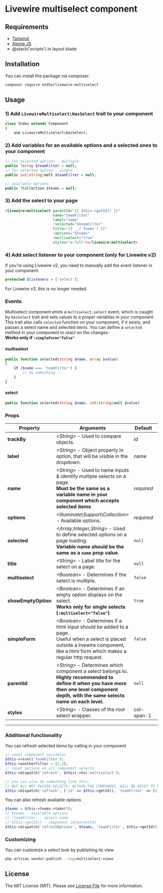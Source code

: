 # Livewire multiselect component

## Requirements
- [Tailwind](https://tailwindcss.com/)
- [Alpine JS](https://github.com/alpinejs/alpine)
- @stack('scripts') in layout blade

## Installation

You can install the package via composer:

```bash
composer require etdte/livewire-multiselect
```
## Usage

### 1) Add ```LivewireMultiselect\HasSelect``` trait to your component

```php
class Index extends Component
{
    use LivewireMultiselect\HasSelect;
```

### 2) Add variables for an available options and a selected ones to your component
```php
// for selected options - multiple
public ?array $teamFilter = null;
// for selected option - single
public int|string|null $teamFilter = null;

// available options
public ?Collection $teams = null;
```

### 3) Add the select to your page
```html
<livewire:multiselect parentId="{{ $this->getId() }}"
                      name="teamFilter"
                      label="name"
                      :selected="$teamFilter"
                      title="{{ __('Teams') }}"
                      :options="$teams"
                      :multiselect="true"
                      styles="w-full"></livewire:multiselect>
 ```

### 4) Add select listener to your component (only for Livewire v2)
If you're using Livewire v2, you need to manually add the event listener in your component:
```php
protected $listeners = ['select'];
```
For Livewire v3, this is no longer needed.

### Events
Multiselect component emits a ```multiselect.select``` event, which is caught by ```HasSelect``` trait and sets values to a proper variables in your component.<br/>
This trait also calls ```selected``` function on your component, if it exists, and passes a select name and selected items. You can define a ```selected``` method in your component to react on the changes:
<br/>**Works only if ```:simpleForm="false"```**
#### multiselect
```php
public function selected(string $name, array $value)
{
    if ($name === 'teamFilter') {
        // do something
    }
}
```
#### select
```php
public function selected(string $name, int|string|null $value)
```

### Props
| Property            | Arguments                                                                                                                                                                                           | Default     | Example                               |
|---------------------|-----------------------------------------------------------------------------------------------------------------------------------------------------------------------------------------------------|-------------|---------------------------------------|
| **trackBy**         | *\<String\>* - Used to compare objects.                                                                                                                                                             | id          | ```trackBy="id"```                    |
| **label**           | *\<String\>* - Object property in option, that will be visible in the dropdown.                                                                                                                     | name        | ```label="name"```                    |  
| **name**            | *\<String\>* - Used to name inputs & identify multiple selects on a page.<br/>**Must be the same as a variable name in your component which accepts selected items**<br/>                           | *required*  | ```name="teamFilter"```               |
| **options**         | *\<Illuminate\Support\Collection\>* - Available options.                                                                                                                                            | *required*  | ```:options="$teams"```               |
| **selected**        | *\<Array,Integer,String\>* - Used to define selected options on a page loading.<br/>**Variable name should be the same as a ```name``` prop value.**                                                | ```null```  | ```:selected="$teamFilter"```         |
| **title**           | *\<String\>* - Label title for the select on a page.                                                                                                                                                | ```null```  | ```title="Teams"```                   |  
| **multiselect**     | *\<Boolean\>* - Determines if the select is multiple.                                                                                                                                               | ```false``` | ```:multiselect="true"```             |  
| **showEmptyOption** | *\<Boolean\>* - Determines if an empty option displays on the select.<br/>**Works only for single selects (```:multiselect="false"```)**                                                            | ```true```  | ```:showEmptyOption="false"```        |  
| **simpleForm**      | *\<Boolean\>* - Determines if a html input should be added to a page. <br/>Useful when a select is placed outside a livewire component, like a html form which makes a regular http request.        | ```false``` | ```:simpleForm="true"```              |  
| **parentId**        | *\<String\>* - Determines which component a select belongs to.<br/>**Highly recommended to define it when you have more then one level component depth, with the same selects name on each level.** | ```null```  | ```parentId="{{ $this->getId() }}"``` |  
| **styles**          | *\<String\>* - Classes of the root select wrapper.                                                                                                                                                  | col-span-1  | ```styles="w-full"```                 |  

---

### Additional functionality
You can refresh selected items by calling in your component 
```php
// reset component variables
$this->reset('teamFilter');
$this->anotherFilter = [2,3];
// reset options on all component selects
$this->dispatch('refresh', $this)->to('multiselect');

// you can also do something like this,
// BUT ALL NOT PASSED SELECTS, WITHIN THE COMPONENT, WILL BE RESET TO EMPTY.
$this->dispatch('refresh', ['id' => $this->getId(), 'teamFilter' => [2]])->to('multiselect');
```
You can also refresh available options 
```php
$teams = $this->teams->take(3);
// $teams - available options
// 'teamFilter' - select name
// $this->getId() - component id(parentId)
$this->dispatch('refreshOptions', $teams, 'teamFilter', $this->getId())->to('multiselect');
```

### Customizing
You can customize a select look by publishing its view
```bash
php artisan vendor:publish --tag=multiselect:views
```

## License

The MIT License (MIT). Please see [License File](LICENSE.md) for more information.